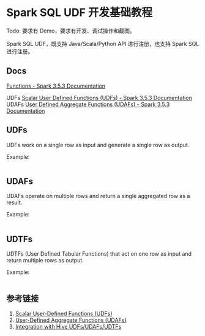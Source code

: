 # Spark SQL UDF 开发基础教程

Todo: 要求有 Demo，要求有开发、调试操作和截图。

Spark SQL UDF，既支持 Java/Scala/Python API 进行注册，也支持 Spark SQL 进行注册。

## Docs

[Functions - Spark 3.5.3 Documentation](https://spark.apache.org/docs/latest/sql-ref-functions.html#udfs-user-defined-functions)

UDFs
[Scalar User Defined Functions (UDFs) - Spark 3.5.3 Documentation](https://spark.apache.org/docs/latest/sql-ref-functions-udf-scalar.html)
UDAFs
[User Defined Aggregate Functions (UDAFs) - Spark 3.5.3 Documentation](https://spark.apache.org/docs/latest/sql-ref-functions-udf-aggregate.html)

## UDFs

UDFs work on a single row as input and generate a single row as output.

Example:
```

```

## UDAFs

UDAFs operate on multiple rows and return a single aggregated row as a result.

Example:
```

```

## UDTFs

UDTFs (User Defined Tabular Functions) that act on one row as input and return multiple rows as output.

Example:
```

```

## 参考链接

1. [Scalar User-Defined Functions (UDFs)](https://spark.apache.org/docs/latest/sql-ref-functions-udf-scalar.html)
2. [User-Defined Aggregate Functions (UDAFs)](https://spark.apache.org/docs/latest/sql-ref-functions-udf-aggregate.html)
3. [Integration with Hive UDFs/UDAFs/UDTFs](https://spark.apache.org/docs/latest/sql-ref-functions-udf-hive.html)